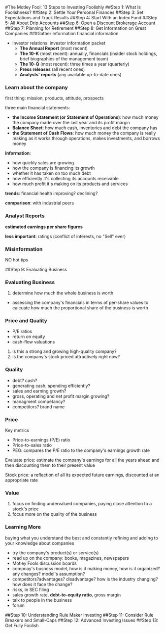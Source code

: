 #The Motley Fool: 13 Steps to Investing Foolishly
##Step 1: What Is Foolishness?
##Step 2: Settle Your Personal Finances
##Step 3: Set Expectations and Track Results
##Step 4: Start With an Index Fund
##Step 5: All About Drip Accounts
##Step 6: Open a Discount Brokerage Account
##Step 7: Planning for Retirement
##Step 8: Get Information on Great Companies
###Gather Information
financial information

- investor relations: investor information packet
  - **The Annual Report** (most recent)
  - **The 10-K** (most recent): annually, financials (insider stock holdings, brief biographies of the management team)
  - **The 10-Q** (most recent): three times a year (quarterly)
  - **Press releases** (all recent ones)
  - **Analysts' reports** (any available up-to-date ones)

### Learn about the company
first thing: mission, products, attitude, prospects

three main financial statements:

- **the Income Statement (or Statement of Operations)**: how much money the company made over the last year and its profit margin
- **Balance Sheet**: how much cash, inventories and debt the company has
- **the Statement of Cash Flows**: how much money the company is really making as it works through operations, makes investments, and borrows money

**information**:

- how quickly sales are growing
- how the company is financing its growth
- whether it has taken on too much debt
- how efficiently it's collecting its accounts receivable
- how much profit it's making on its products and services

**trends**: financial health improving? declining?

**comparison**: with industrial peers

### Analyst Reports

**estimated earnings per share figures**

**less important**: ratings (conflict of interests, no "Sell" ever)

### Misinformation

NO hot tips
 
##Step 9: Evaluating Business
### Evaluating Business
1. determine how much the whole business is worth
  - assessing the company's financials in terms of per-share values to calcuate how much the proportional share of the business is worth

### Price and Quality

- P/E ratios
- return on equity
- cash-flow valuations

1. is this a strong and growing high-quality company?
2. is the company's stock priced attractively right now?

### Quality
- debt? cash?
- generating cash, spending efficiently?
- sales and earning growth?
- gross, operating and net profit margin growing?  
- managment competancy?
- competitors? brand name

### Price
Key metrics

- Price-to-earnings (P/E) ratio
- Price-to-sales ratio
- PEG: compares the P/E ratio to the company's earnings growth rate

Evaluate price: estimate the company's earnings for all the years ahead and then discounting them to their present value

Stock price: a reflection of all its expected future earnings, discounted at an appropriate rate

### Value
1. focus on finding undervalued companies, paying close attention to a stock's price
2. focus more on the quality of the business

### Learning More

buying what you understand the best and constantly refining and adding to your knowledge about companies

- try the company's product(s) or service(s)
- read up on the company: books, magazines, newspapers
- Motley Fools discussion boards
- compnay's busness model, how is it making money, how is it organized? any changes? model's assumption?
- competitors?advantages? disadvantage? how is the industry changing? how does it face the change?
- risks, in SEC filing
- sales growth rate, **debt-to-equity ratio**, gross margin
- talk to people in the business
- forum





##Step 10: Understanding Rule Maker Investing
##Step 11: Consider Rule Breakers and Small-Caps
##Step 12: Advanced Investing Issues
##Step 13: Get Fully Foolish

